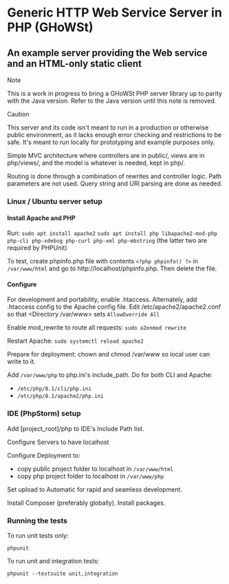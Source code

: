# Generic HTTP Web Service Server in PHP (GHoWSt)

## An example server providing the Web service and an HTML-only static client

> [!NOTE]
> This is a work in progress to bring a GHoWSt PHP server library up to parity with the Java version. Refer to the Java version until this note is removed.

> [!CAUTION]
> This server and its code isn't meant to run in a production or otherwise
> public environment, as it lacks enough error checking and restrictions to be
> safe. It's meant to run locally for prototyping and example purposes only.

Simple MVC architecture where controllers are in public/, views are in php/views/, and the model is whatever is needed, kept in php/.

Routing is done through a combination of rewrites and controller logic. Path parameters are not used. Query string and URI parsing are done as needed.



### Linux / Ubuntu server setup

#### Install Apache and PHP

Run:
`sudo apt install apache2`
`sudo apt install php libapache2-mod-php php-cli php-xdebug php-curl php-xml php-mbstring`
(the latter two are required by PHPUnit)

To test, create phpinfo.php file with contents `<?php phpinfo() ?>` in `/var/www/html` and go to http://localhost/phpinfo.php. Then delete the file.

#### Configure

For development and portability, enable .htaccess. Alternately, add .htaccess config to the Apache config file.
Edit /etc/apache2/apache2.conf so that <Directory /var/www> sets `AllowOverride All`

Enable mod_rewrite to route all requests:
`sudo a2enmod rewrite`

Restart Apache:
`sudo systemctl reload apache2`

Prepare for deployment:
chown and chmod /var/www so local user can write to it.

Add `/var/www/php` to php.ini's include_path. Do for both CLI and Apache:
- `/etc/php/8.1/cli/php.ini`
- `/etc/php/8.1/apache2/php.ini`

### IDE (PhpStorm) setup

Add [project_root]/php to IDE's Include Path list.

Configure Servers to have localhost

Configure Deployment to:
- copy public project folder to localhost in `/var/www/html`
- copy php project folder to localhost in `/var/www/php`

Set upload to Automatic for rapid and seamless development.

Install Composer (preferably globally). Install packages.

### Running the tests

To run unit tests only:

`phpunit`

To run unit and integration tests:

`phpunit --testsuite unit,integration`
